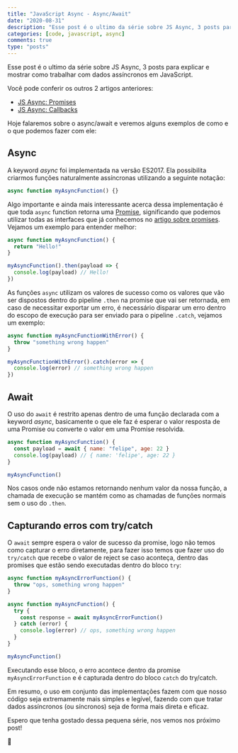 ```yaml
---
title: "JavaScript Async - Async/Await"
date: "2020-08-31"
description: "Esse post é o ultimo da série sobre JS Async, 3 posts para explicar e mostrar como trabalhar com dados assíncronos em JavaScript. A keyword async foi implementada na versão ES2017 para simplificar o trabalho com funções asyncronas."
categories: [code, javascript, async]
comments: true
type: "posts"
---
```


Esse post é o ultimo da série sobre JS Async, 3 posts para explicar e mostrar como trabalhar com dados assíncronos em JavaScript.

Você pode conferir os outros 2 artigos anteriores:

- <a href="https://www.felipesousa.space/javascript-async-promises" target="_blank">JS Async: Promises</a>
- <a href="https://www.felipesousa.space/javascript-async-callbacks" target="_blank">JS Async: Callbacks</a>

Hoje falaremos sobre o async/await e veremos alguns exemplos de como e o que podemos fazer com ele:

## Async

A keyword _async_ foi implementada na versão ES2017. Ela possibilita criarmos funções naturalmente assíncronas utilizando a seguinte notação:

```javascript
async function myAsyncFunction() {}
```

Algo importante e ainda mais interessante acerca dessa implementação é que toda `async` function retorna uma <a href="https://developer.mozilla.org/pt-BR/docs/Web/JavaScript/Reference/Global_Objects/Promise" target="_blank">Promise</a>, significando que podemos utilizar todas as interfaces que já conhecemos no <a href="https://www.felipesousa.space/javascript-async-promises" target="_blank">artigo sobre promises</a>. Vejamos um exemplo para entender melhor:

```javascript
async function myAsyncFunction() {
  return "Hello!"
}

myAsyncFunction().then(payload => {
  console.log(payload) // Hello!
})
```

As funções `async` utilizam os valores de sucesso como os valores que vão ser dispostos dentro do pipeline `.then` na promise que vai ser retornada, em caso de necessitar exportar um erro, é necessário disparar um erro dentro do escopo de execução para ser enviado para o pipeline `.catch`, vejamos um exemplo:

```javascript
async function myAsyncFunctionWithError() {
  throw "something wrong happen"
}

myAsyncFunctionWithError().catch(error => {
  console.log(error) // something wrong happen
})
```

## Await

O uso do `await` é restrito apenas dentro de uma função declarada com a keyword _async_, basicamente o que ele faz é esperar o valor resposta de uma Promise ou converte o valor em uma Promise resolvida.

```javascript
async function myAsyncFunction() {
  const payload = await { name: "felipe", age: 22 }
  console.log(payload) // { name: 'felipe', age: 22 }
}

myAsyncFunction()
```

Nos casos onde não estamos retornando nenhum valor da nossa função, a chamada de execução se mantém como as chamadas de funções normais sem o uso do `.then`.

## Capturando erros com try/catch

O `await` sempre espera o valor de sucesso da promise, logo não temos como capturar o erro diretamente, para fazer isso temos que fazer uso do `try/catch` que recebe o valor de reject se caso aconteça, dentro das promises que estão sendo executadas dentro do bloco `try`:

```javascript
async function myAsyncErrorFunction() {
  throw "ops, something wrong happen"
}

async function myAsyncFunction() {
  try {
    const response = await myAsyncErrorFunction()
  } catch (error) {
    console.log(error) // ops, something wrong happen
  }
}

myAsyncFunction()
```

Executando esse bloco, o erro acontece dentro da promise `myAsyncErrorFunction` e é capturada dentro do bloco `catch` do try/catch.

Em resumo, o uso em conjunto das implementações fazem com que nosso código seja extremamente mais simples e legível, fazendo com que tratar dados assíncronos (ou síncronos) seja de forma mais direta e eficaz.

Espero que tenha gostado dessa pequena série, nos vemos nos próximo post!

🔭

